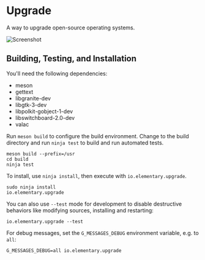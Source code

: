 # Upgrade

A way to upgrade open-source operating systems.

![Screenshot](data/screenshot.png?raw=true)

## Building, Testing, and Installation

You'll need the following dependencies:

 - meson
 - gettext
 - libgranite-dev
 - libgtk-3-dev
 - libpolkit-gobject-1-dev
 - libswitchboard-2.0-dev
 - valac

Run `meson build` to configure the build environment. Change to the build directory and run `ninja test` to build and run automated tests.

    meson build --prefix=/usr
    cd build
    ninja test

To install, use `ninja install`, then execute with `io.elementary.upgrade`.

    sudo ninja install
    io.elementary.upgrade

You can also use `--test` mode for development to disable destructive behaviors like modifying sources, installing and restarting:

    io.elementary.upgrade --test

For debug messages, set the `G_MESSAGES_DEBUG` environment variable, e.g. to `all`:

    G_MESSAGES_DEBUG=all io.elementary.upgrade

